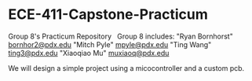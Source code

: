 # ECE-411-Capstone-Practicum
Group 8's Practicum Repository  
Group 8 includes:
"Ryan Bornhorst" <bornhor2@pdx.edu> 
"Mitch Pyle" <mpyle@pdx.edu>
"Ting Wang" <ting3@pdx.edu> 
"Xiaoqiao Mu" <muxiaoq@pdx.edu> 

We will design a simple project using a micocontroller and a custom pcb.
